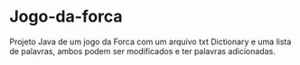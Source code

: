 # Jogo-da-forca

Projeto Java de um jogo da Forca com um arquivo txt Dictionary e uma lista de palavras, ambos podem ser modificados e ter palavras adicionadas.

